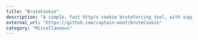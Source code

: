 ```yaml
---
title: "BruteCookie"
description: "A simple, fast http/s cookie bruteforcing tool, with support for a few common encoding methods."
external_url: "https://github.com/captain-woof/bruteCookie"
category: "Miscellaneous"
---
```

